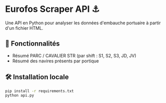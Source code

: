 # Eurofos Scraper API ⚓️

Une API en Python pour analyser les données d'embauche portuaire à partir d'un fichier HTML.

## 🚀 Fonctionnalités

- Résumé PARC / CAVALIER STR (par shift : S1, S2, S3, JD, JV)
- Résumé des navires présents par portique

## 🛠️ Installation locale

```bash
pip install -r requirements.txt
python api.py
